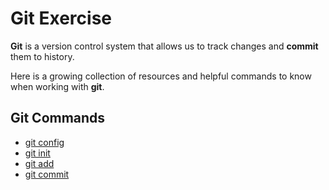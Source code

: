 # Git Exercise

**Git** is a version control system that allows us to track changes and **commit** them to history.

Here is a growing collection of resources and helpful commands to know when working with **git**.

## Git Commands
- [git config](./Commands/Config.md)
- [git init](./Commands/Init.md)
- [git add](./Commands/Add.md)
- [git commit](./Command/Commit.md)